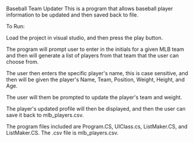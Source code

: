 Baseball Team Updater
This is a program that allows baseball player information to be updated and then saved back to file.

To Run:

Load the project in visual studio, and then press the play button.

The program will prompt user to enter in the initials for a given MLB team and then will generate a list of players from that team that the user can choose from.

The user then enters the specific player's name, this is case sensitive, and then will be given the player's Name, Team, Position, Weight, Height, and Age.

The user will them be prompted to update the player's team and weight.

The player's updated profile will then be displayed, and then the user can save it back to mlb_players.csv.

The program files included are Program.CS, UIClass.cs, ListMaker.CS, and ListMaker.CS. The .csv file is mlb_players.csv.

